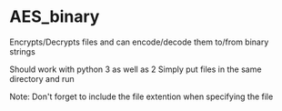 # AES_binary
Encrypts/Decrypts files and can encode/decode them to/from binary strings


Should work with python 3 as well as 2
Simply put files in the same directory and run

Note: Don't forget to include the file extention when specifying the file
